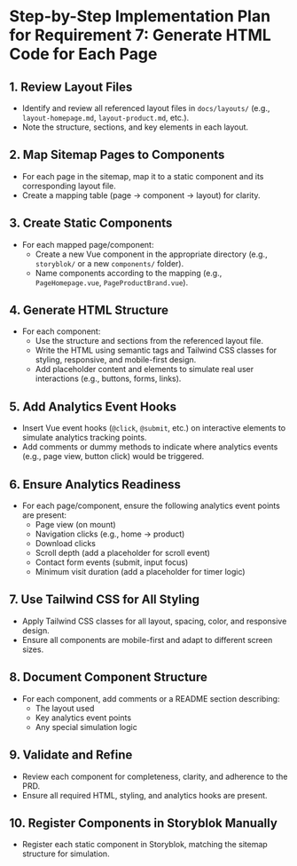 # Step-by-Step Implementation Plan for Requirement 7: Generate HTML Code for Each Page

## 1. Review Layout Files
- Identify and review all referenced layout files in `docs/layouts/` (e.g., `layout-homepage.md`, `layout-product.md`, etc.).
- Note the structure, sections, and key elements in each layout.

## 2. Map Sitemap Pages to Components
- For each page in the sitemap, map it to a static component and its corresponding layout file.
- Create a mapping table (page → component → layout) for clarity.

## 3. Create Static Components
- For each mapped page/component:
  - Create a new Vue component in the appropriate directory (e.g., `storyblok/` or a new `components/` folder).
  - Name components according to the mapping (e.g., `PageHomepage.vue`, `PageProductBrand.vue`).

## 4. Generate HTML Structure
- For each component:
  - Use the structure and sections from the referenced layout file.
  - Write the HTML using semantic tags and Tailwind CSS classes for styling, responsive, and mobile-first design.
  - Add placeholder content and elements to simulate real user interactions (e.g., buttons, forms, links).

## 5. Add Analytics Event Hooks
- Insert Vue event hooks (`@click`, `@submit`, etc.) on interactive elements to simulate analytics tracking points.
- Add comments or dummy methods to indicate where analytics events (e.g., page view, button click) would be triggered.

## 6. Ensure Analytics Readiness
- For each page/component, ensure the following analytics event points are present:
  - Page view (on mount)
  - Navigation clicks (e.g., home → product)
  - Download clicks
  - Scroll depth (add a placeholder for scroll event)
  - Contact form events (submit, input focus)
  - Minimum visit duration (add a placeholder for timer logic)

## 7. Use Tailwind CSS for All Styling
- Apply Tailwind CSS classes for all layout, spacing, color, and responsive design.
- Ensure all components are mobile-first and adapt to different screen sizes.

## 8. Document Component Structure
- For each component, add comments or a README section describing:
  - The layout used
  - Key analytics event points
  - Any special simulation logic

## 9. Validate and Refine
- Review each component for completeness, clarity, and adherence to the PRD.
- Ensure all required HTML, styling, and analytics hooks are present.

## 10. Register Components in Storyblok Manually
- Register each static component in Storyblok, matching the sitemap structure for simulation.
